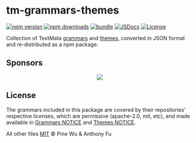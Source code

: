 # tm-grammars-themes

[![npm version][npm-version-src]][npm-version-href]
[![npm downloads][npm-downloads-src]][npm-downloads-href]
[![bundle][bundle-src]][bundle-href]
[![JSDocs][jsdocs-src]][jsdocs-href]
[![License][license-src]][license-href]

Collection of TextMata [grammars](./packages/tm-grammars/) and [themes](./packages/tm-themes/), converted in JSON format and re-distributed as a npm package.

## Sponsors

<p align="center">
  <a href="https://cdn.jsdelivr.net/gh/antfu/static/sponsors.svg">
    <img src='https://cdn.jsdelivr.net/gh/antfu/static/sponsors.svg'/>
  </a>
</p>

## License

The grammars included in this package are covered by their repositories’ respective licenses, which are permissive (apache-2.0, mit, etc), and made available in [Grammars NOTICE](./packages/tm-grammars/NOTICE) and [Themes NOTICE](./packages/tm-themes/NOTICE).

All other files [MIT](./LICENSE) © Pine Wu & Anthony Fu

<!-- Badges -->

[npm-version-src]: https://img.shields.io/npm/v/tm-grammars-themes?style=flat&colorA=080f12&colorB=1fa669
[npm-version-href]: https://npmjs.com/package/tm-grammars-themes
[npm-downloads-src]: https://img.shields.io/npm/dm/tm-grammars-themes?style=flat&colorA=080f12&colorB=1fa669
[npm-downloads-href]: https://npmjs.com/package/tm-grammars-themes
[bundle-src]: https://img.shields.io/bundlephobia/minzip/tm-grammars-themes?style=flat&colorA=080f12&colorB=1fa669&label=minzip
[bundle-href]: https://bundlephobia.com/result?p=tm-grammars-themes
[license-src]: https://img.shields.io/github/license/antfu/tm-grammars-themes.svg?style=flat&colorA=080f12&colorB=1fa669
[license-href]: https://github.com/antfu/tm-grammars-themes/blob/main/LICENSE
[jsdocs-src]: https://img.shields.io/badge/jsdocs-reference-080f12?style=flat&colorA=080f12&colorB=1fa669
[jsdocs-href]: https://www.jsdocs.io/package/tm-grammars-themes
